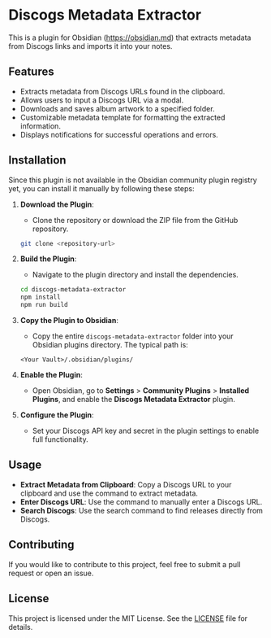 # Discogs Metadata Extractor

This is a plugin for Obsidian (https://obsidian.md) that extracts metadata from Discogs links and imports it into your notes.

## Features

- Extracts metadata from Discogs URLs found in the clipboard.
- Allows users to input a Discogs URL via a modal.
- Downloads and saves album artwork to a specified folder.
- Customizable metadata template for formatting the extracted information.
- Displays notifications for successful operations and errors.

## Installation

Since this plugin is not available in the Obsidian community plugin registry yet, you can install it manually by following these steps:

1. **Download the Plugin**:
   - Clone the repository or download the ZIP file from the GitHub repository.

   ```bash
   git clone <repository-url>
   ```

2. **Build the Plugin**:
   - Navigate to the plugin directory and install the dependencies.

   ```bash
   cd discogs-metadata-extractor
   npm install
   npm run build
   ```

3. **Copy the Plugin to Obsidian**:
   - Copy the entire `discogs-metadata-extractor` folder into your Obsidian plugins directory. The typical path is:

   ```
   <Your Vault>/.obsidian/plugins/
   ```

4. **Enable the Plugin**:
   - Open Obsidian, go to **Settings** > **Community Plugins** > **Installed Plugins**, and enable the **Discogs Metadata Extractor** plugin.

5. **Configure the Plugin**:
   - Set your Discogs API key and secret in the plugin settings to enable full functionality.

## Usage

- **Extract Metadata from Clipboard**: Copy a Discogs URL to your clipboard and use the command to extract metadata.
- **Enter Discogs URL**: Use the command to manually enter a Discogs URL.
- **Search Discogs**: Use the search command to find releases directly from Discogs.

## Contributing

If you would like to contribute to this project, feel free to submit a pull request or open an issue.

## License

This project is licensed under the MIT License. See the [LICENSE](LICENSE) file for details.